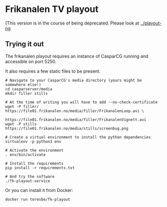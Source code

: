 # Frikanalen TV playout

(This version is in the course of being deprecated. Please look at [../playout-ng](../playout-ng)

## Trying it out

The frikanalen playout requires an instance of CasparCG running and accessible on port 5250.

It also requires a few static files to be present. 

    # Navigate to your CasparCG's media directory (yours might be somewhere else!)
    cd casparserver/media
    mkdir filler stills
    
    # At the time of writing you will have to add --no-check-certificate
    wget -P filler/ https://file01.frikanalen.no/media/filler/FrikanalenLoop.avi \
                    https://file01.frikanalen.no/media/filler/FrikanalenVignett.avi
    wget -P stills  https://file01.frikanalen.no/media/stills/screenbug.png

    # Create a virtual environment to install the python dependencies
    virtualenv -p python3 env

    # Activate the environment
    . env/bin/activate

    # Install the requirements
    pip install -r requirements.txt

    # And try the software
    ./fk-playout-service

Or you can install it from Docker:

    docker run toresbe/fk-playout
